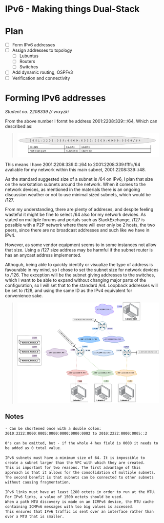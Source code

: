# IPv6 - Making things Dual-Stack

# Plan

- [ ] Form IPv6 addresses
- [ ] Assign addresses to topology
	- [ ] Lubuntus
	- [ ] Routers
	- [ ] Switches
- [ ] Add dynamic routing, OSPFv3
- [ ] Verification and connectivity

# Forming IPv6 addresses

*Student no. 2208339  // vvxyzki*

From the above number I formt he address 2001:2208:339:<subnets>::/64, Which can described as:

>![](/documentation/E16/IPv6address.png)

This means I have 2001:2208:339:0::/64 to 2001:2208:339:ffff::/64 avaliable for my network within this main subnet, 2001:2208:339::/48.

As the standard suggested size of a subnet is /64 on IPv6, I plan that size on the workstation subnets around the network. When it comes 
to the network devices, as mentioned in the materials there is an ongoing discussion weather or not to use minimal sized subnets, which would be /127. 

From my understanding, there are plenty of addreses, and despite feeling wasteful it might be fine to select /64 also for my network devices. As stated on multiple forums
and portals such as StackExchange, /127 is possible with a P2P network where there will ever only be 2 hosts, the two peers, since there are no broadcast addresses and such like
we have in IPv4. 

However, as some vendor equipment seems to in some instances not allow that size. Using a /127 size address may be harmful if the subnet router is has an anycast address implemented.

Althoguh, being able to quickly identify or visualize the type of address is favourable in my mind, so I chose to set the subnet size for network devices to /126. 
The exception will be the subnet giving addresses to the switches, which I want to be able to expand without changing major parts of the configuration, so I will set that to the standard /64.
Loopback addresses will be set to /128, and using the same ID as the IPv4 equivalent for convenience sake.

>![](/documentation/E16/E16IPv6PlanningChart.png)










## Notes
```	
- Can be shortened once with a double colon:
2010:2222:0000:0005:0000:0000:0000:0002 to 2010:2222:0000:0005::2

0's can be omitted, but - if the whole 4 hex field is 0000 it needs to be added as 0 total value.

IPv6 subnets must have a minimum size of 64. It is impossible to create a subnet larger than the VPC with which they are created. 
This is important for two reasons. The first advantage of this approach is that it allows for the consolidation of multiple subnets. 
The second benefit is that subnets can be connected to other subnets without causing fragmentation. 

IPv6 links must have at least 1280 octets in order to run at the MTU. For IPv6 links, a value of 1500 octets should be used. 
When a path MTU discovery is made on an ICMPv6 device, the MTU cache containing ICMPv6 messages with too big values is accessed. 
This ensures that IPv6 traffic is sent over an interface rather than over a MTU that is smaller.

```	

